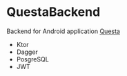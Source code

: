 # QuestaBackend

Backend for Android application [Questa](https://github.com/MargaritaSkokova/Questa)

- Ktor
- Dagger
- PosgreSQL
- JWT

